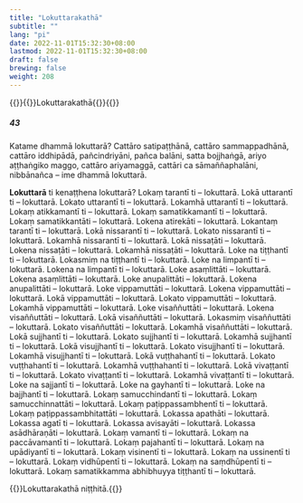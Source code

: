 ```yaml
---
title: "Lokuttarakathā"
subtitle: ""
lang: "pi"
date: 2022-11-01T15:32:30+08:00
lastmod: 2022-11-01T15:32:30+08:00
draft: false
brewing: false
weight: 208
---
```



{{<subtitle>}}{{<suttalink src="ps2.8">}}Lokuttarakathā{{</suttalink>}}{{</subtitle>}}

##### 43

Katame dhammā lokuttarā? Cattāro satipaṭṭhānā, cattāro sammappadhānā, cattāro iddhipādā, pañcindriyāni, pañca balāni, satta bojjhaṅgā, ariyo aṭṭhaṅgiko maggo, cattāro ariyamaggā, cattāri ca sāmaññaphalāni, nibbānañca – ime dhammā lokuttarā.

**Lokuttarā** ti kenaṭṭhena lokuttarā? Lokaṃ tarantī ti – lokuttarā. Lokā uttarantī ti – lokuttarā. Lokato uttarantī ti – lokuttarā. Lokamhā uttarantī ti – lokuttarā. Lokaṃ atikkamantī ti – lokuttarā. Lokaṃ samatikkamantī ti – lokuttarā. Lokaṃ samatikkantāti – lokuttarā. Lokena atirekāti – lokuttarā. Lokantaṃ tarantī ti – lokuttarā. Lokā nissarantī ti – lokuttarā. Lokato nissarantī ti – lokuttarā. Lokamhā nissarantī ti – lokuttarā. Lokā nissaṭāti – lokuttarā. Lokena nissaṭāti – lokuttarā. Lokamhā nissaṭāti – lokuttarā. Loke na tiṭṭhantī ti – lokuttarā. Lokasmiṃ na tiṭṭhantī ti – lokuttarā. Loke na limpantī ti – lokuttarā. Lokena na limpantī ti – lokuttarā. Loke asaṃlittāti – lokuttarā. Lokena asaṃlittāti – lokuttarā. Loke anupalittāti – lokuttarā. Lokena anupalittāti – lokuttarā. Loke vippamuttāti – lokuttarā. Lokena vippamuttāti – lokuttarā. Lokā vippamuttāti – lokuttarā. Lokato vippamuttāti – lokuttarā. Lokamhā vippamuttāti – lokuttarā. Loke visaññuttāti – lokuttarā. Lokena visaññuttāti – lokuttarā. Lokā visaññuttāti – lokuttarā. Lokasmiṃ visaññuttāti – lokuttarā. Lokato visaññuttāti – lokuttarā. Lokamhā visaññuttāti – lokuttarā. Lokā sujjhantī ti – lokuttarā. Lokato sujjhantī ti – lokuttarā. Lokamhā sujjhantī ti – lokuttarā. Lokā visujjhantī ti – lokuttarā. Lokato visujjhantī ti – lokuttarā. Lokamhā visujjhantī ti – lokuttarā. Lokā vuṭṭhahantī ti – lokuttarā. Lokato vuṭṭhahantī ti – lokuttarā. Lokamhā vuṭṭhahantī ti – lokuttarā. Lokā vivaṭṭantī ti – lokuttarā. Lokato vivaṭṭantī ti – lokuttarā. Lokamhā vivaṭṭantī ti – lokuttarā. Loke na sajjantī ti – lokuttarā. Loke na gayhantī ti – lokuttarā. Loke na bajjhantī ti – lokuttarā. Lokaṃ samucchindantī ti – lokuttarā. Lokaṃ samucchinnattāti – lokuttarā. Lokaṃ paṭippassambhentī ti – lokuttarā. Lokaṃ paṭippassambhitattāti – lokuttarā. Lokassa apathāti – lokuttarā. Lokassa agatī ti – lokuttarā. Lokassa avisayāti – lokuttarā. Lokassa asādhāraṇāti – lokuttarā. Lokaṃ vamantī ti – lokuttarā. Lokaṃ na paccāvamantī ti – lokuttarā. Lokaṃ pajahantī ti – lokuttarā. Lokaṃ na upādiyantī ti – lokuttarā. Lokaṃ visinentī ti – lokuttarā. Lokaṃ na ussinentī ti – lokuttarā. Lokaṃ vidhūpentī ti – lokuttarā. Lokaṃ na saṃdhūpentī ti – lokuttarā. Lokaṃ samatikkamma abhibhuyya tiṭṭhantī ti – lokuttarā.

{{<eof>}}Lokuttarakathā niṭṭhitā.{{</eof>}}